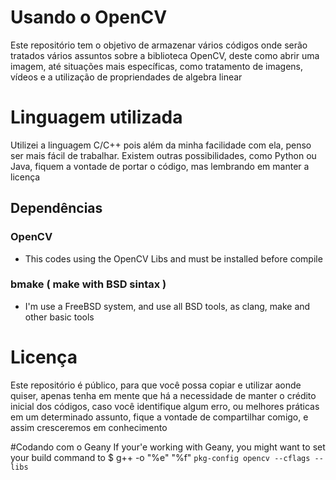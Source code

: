 # Usando o OpenCV

Este repositório tem o objetivo de armazenar vários códigos onde serão tratados vários assuntos sobre a biblioteca OpenCV, deste como abrir uma imagem, até situações mais específicas, como tratamento de imagens, vídeos e a utilização de propriendades de algebra linear

# Linguagem utilizada

Utilizei a linguagem C/C++ pois além da minha facilidade com ela, penso ser mais fácil de trabalhar.  Existem outras possibilidades, como Python ou Java, fiquem a vontade de portar o código, mas lembrando em manter a licença

## Dependências

### OpenCV
- This codes using the OpenCV Libs and must be installed before compile

### bmake	( make with BSD sintax )
- I'm use a FreeBSD system, and use all BSD tools, as clang, make and other basic tools


# Licença

Este repositório é público, para que você possa copiar e utilizar aonde quiser, apenas tenha em mente que há a necessidade de manter o crédito inicial dos códigos, caso você identifique algum erro, ou melhores práticas em um determinado assunto, fique a vontade de compartilhar comigo, e assim cresceremos em conhecimento



#Codando com o Geany
If your'e working with Geany, you might want to set your build command to $ g++ -o "%e" "%f" `pkg-config opencv --cflags --libs`
